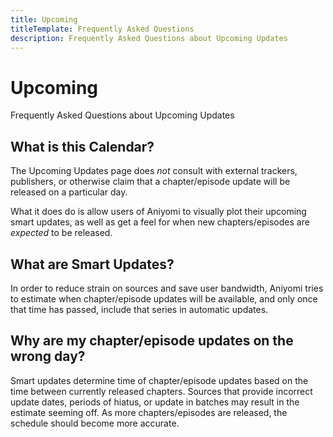 ```yaml
---
title: Upcoming
titleTemplate: Frequently Asked Questions
description: Frequently Asked Questions about Upcoming Updates
---
```


# Upcoming
Frequently Asked Questions about Upcoming Updates

## What is this Calendar?
The Upcoming Updates page does *not* consult with external trackers, publishers, or otherwise claim that a chapter/episode update will be released on a particular day.

What it does do is allow users of Aniyomi to visually plot their upcoming smart updates, as well as get a feel for when new chapters/episodes are *expected* to be released.

## What are Smart Updates?
In order to reduce strain on sources and save user bandwidth, Aniyomi tries to estimate when chapter/episode updates will be available, and only once that time has passed, include that series in automatic updates.

## Why are my chapter/episode updates on the wrong day?
Smart updates determine time of chapter/episode updates based on the time between currently released chapters. Sources that provide incorrect update dates, periods of hiatus, or update in batches may result in the estimate seeming off. As more chapters/episodes are released, the schedule should become more accurate.
